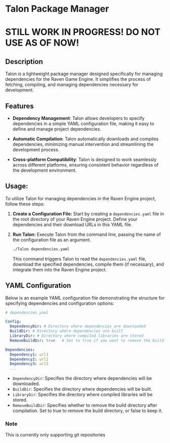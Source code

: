 # Talon Package Manager

# STILL WORK IN PROGRESS! DO NOT USE AS OF NOW!

## Description

Talon is a lightweight package manager designed specifically for managing dependencies for the Raven Game Engine. It simplifies the process of fetching, compiling, and managing dependencies necessary for development.

## Features

- **Dependency Management**: Talon allows developers to specify dependencies in a simple YAML configuration file, making it easy to define and manage project dependencies.
  
- **Automatic Compilation**: Talon automatically downloads and compiles dependencies, minimizing manual intervention and streamlining the development process.
  
- **Cross-platform Compatibility**: Talon is designed to work seamlessly across different platforms, ensuring consistent behavior regardless of the development environment.

## Usage:

To utilize Talon for managing dependencies in the Raven Engine project, follow these steps:

1. **Create a Configuration File:** Start by creating a `dependencies.yaml` file in the root directory of your Raven Engine project. Define your dependencies and their download URLs in this YAML file.

2. **Run Talon:** Execute Talon from the command line, passing the name of the configuration file as an argument.

   ```bash
   ./Talon dependencies.yaml
   ```

   This command triggers Talon to read the `dependencies.yaml` file, download the specified dependencies, compile them (if necessary), and integrate them into the Raven Engine project.

## YAML Configuration

Below is an example YAML configuration file demonstrating the structure for specifying dependencies and configuration options:

```yaml
# dependencies.yaml

Config:
  DependencyDir: # Directory where dependencies are downloaded
  BuildDir: # Directory where dependencies are built
  LibraryDir: # Directory where compiled libraries are stored
  RemoveBuildDir: true   # Set to true if you want to remove the build directory after compilation

Dependencies:
  Dependency1: url1
  Dependency2: url2
  Dependency3: url3
  ...
```

- `DependencyDir`: Specifies the directory where dependencies will be downloaded.
- `BuildDir`: Specifies the directory where dependencies will be built.
- `LibraryDir`: Specifies the directory where compiled libraries will be stored.
- `RemoveBuildDir`: Specifies whether to remove the build directory after compilation. Set to true to remove the build directory, or false to keep it.

### Note
This is currently only supporting git repositories
